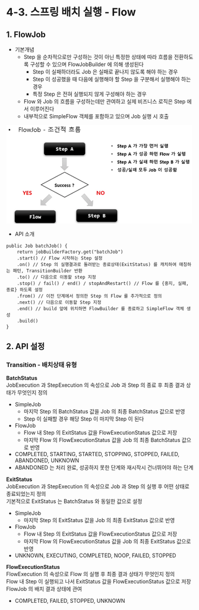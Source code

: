 # 4-3. 스프링 배치 실행 - Flow
## 1. FlowJob

- 기본개념
    - Step 을 순차적으로만 구성하는 것이 아닌 특정한 상태에 따라 흐름을 전환하도록 구성할 수 있으며 FlowJobBuilder 에 의해 생성된다
        - Step 이 실패하더라도 Job 은 실패로 끝나지 않도록 해야 하는 경우
        - Step 이 성공했을 때 다음에 실행해야 할 Step 을 구분해서 실행해야 하는 경우
        - 특정 Step 은 전혀 실행되지 않게 구성해야 하는 경우
    - Flow 와 Job 의 흐름을 구성하는데만 관여하고 실제 비즈니스 로직은 Step 에서 이루어진다
    - 내부적으로 SimpleFlow 객체를 포함하고 있으며 Job 실행 시 호출

<img src="/img/5.png" width="500px;">

- API 소개

```
public Job batchJob() {
	return jobBuilderFactory.get("batchJob")
	.start() // Flow 시작하는 Step 설정
	.on() // Step 의 실행결과로 돌려받는 종료상태(ExitStatus) 를 캐치하여 매칭하는 패턴, TransitionBuilder 반환
	.to() // 다음으로 이동할 step 지정
	.stop() / fail() / end() / stopAndRestart() // Flow 를 {중지, 실패, 종료} 하도록 설정
	.from() // 이전 단계에서 정의한 Step 의 Flow 를 추가적으로 정의
	.next() // 다음으로 이동할 Step 지정
	.end() // build 앞에 위치하면 FlowBuilder 를 종료하고 SimpleFlow 객체 생성
	.build()
}
```

## 2. API 설정
### Transition - 배치상태 유형
**BatchStatus**</br>
JobExecution 과 StepExecution 의 속성으로 Job 과 Step 의 종료 후 최종 결과 상태가 무엇인지 정의

- SimpleJob
    - 마지막 Step 의 BatchStatus 값을 Job 의 최종 BatchStatus 값으로 반영
    - Step 이 실패할 경우 해당 Step 이 마지막 Step 이 된다
- FlowJob
    - Flow 내 Step 의 ExitStatus 값을 FlowExecutionStatus 값으로 저장
    - 마지막 Flow 의 FlowExecutionStatus 값을 Job 의 최종 BatchStatus 값으로 반영
- COMPLETED, STARTING, STARTED, STOPPING, STOPPED, FAILED, ABANDONED, UNKNOWN
- ABANDONED 는 처리 완료, 성공하지 못한 단계와 재시작시 건너뛰어야 하는 단계

**ExitStatus**</br>
JobExecution 과 StepExecution 의 속성으로 Job 과 Step 의 실행 후 어떤 상태로 종료되었는지 정의</br>
기본적으로 ExitStatus 는 BatchStatus 와 동일한 값으로 설정

- SimpleJob
    - 마지막 Step 의 ExitStatus 값을 Job 의 최종 ExitStatus 값으로 반영
- FlowJob
    - Flow 내 Step 의 ExitStatus 값을 FlowExecutionStatus 값으로 저장
    - 마지막 Flow 의 FlowExecutionStatus 값을 Job 의 최종 ExitStatus 값으로 반영
- UNKNOWN, EXECUTING, COMPLETED, NOOP, FAILED, STOPPED

**FlowExecutionStatus**</br>
FlowExecution 의 속성으로 Flow 의 실행 후 최종 결과 상태가 무엇인지 정의</br>
Flow 내 Step 이 실행되고 나서 ExitStatus 값을 FlowExecutionStatus 값으로 저장</br>
FlowJob 의 배치 결과 상태에 관여

- COMPLETED, FAILED, STOPPED, UNKNOWN
